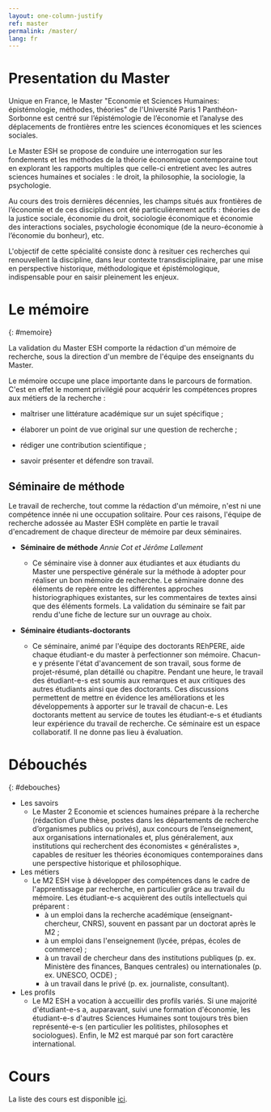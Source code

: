 ```yaml
---
layout: one-column-justify
ref: master
permalink: /master/
lang: fr
---
```



# Presentation du Master

Unique en France, le Master "Economie et Sciences Humaines: épistémologie, méthodes, théories" de l'Université Paris 1 Panthéon-Sorbonne est centré sur l’épistémologie de l’économie et l’analyse des déplacements de frontières entre les sciences économiques et les sciences sociales.

Le Master ESH se propose de conduire une interrogation sur les fondements et les méthodes de la théorie économique contemporaine tout en explorant les rapports multiples que celle-ci entretient avec les autres sciences humaines et sociales : le droit, la philosophie, la sociologie, la psychologie.

Au cours des trois dernières décennies, les champs situés aux frontières de l’économie et de ces disciplines ont été particulièrement actifs : théories de la justice sociale, économie du droit, sociologie économique et économie des interactions sociales, psychologie économique (de la neuro-économie à l’économie du bonheur), etc.

L'objectif de cette spécialité consiste donc à resituer ces recherches qui renouvellent la discipline, dans leur contexte transdisciplinaire, par une mise en perspective historique, méthodologique et épistémologique, indispensable pour en saisir pleinement les enjeux.

# Le mémoire
{: #memoire}

La validation du Master ESH comporte la rédaction d'un mémoire de recherche, sous la direction d'un membre de l'équipe des enseignants du Master. 

Le mémoire occupe une place importante dans le parcours de formation. C'est en effet le moment privilégié  pour acquérir les compétences propres aux métiers de la recherche :

- maîtriser une littérature académique sur un sujet spécifique ;

- élaborer un point de vue original sur une question de recherche ;

- rédiger une contribution scientifique ;

- savoir présenter et défendre son travail.

## Séminaire de méthode

Le travail de recherche, tout comme la rédaction d'un mémoire, n'est ni une compétence innée ni une occupation solitaire. Pour ces raisons, l'équipe de recherche adossée au Master ESH complète en partie le travail d'encadrement de chaque directeur de mémoire par deux séminaires.

 - __Séminaire de méthode__ _Annie Cot et Jérôme Lallement_
   * Ce séminaire vise à donner aux étudiantes et aux étudiants du Master une perspective générale sur la méthode à adopter pour réaliser un bon mémoire de recherche. Le séminaire donne des éléments de repère entre les différentes approches historiographiques existantes, sur les commentaires de textes ainsi que des éléments formels. 
   La validation du séminaire se fait par rendu d'une fiche de lecture sur un ouvrage au choix.

 - __Séminaire étudiants-doctorants__ 
   * Ce séminaire, animé par l'équipe des doctorants REhPERE, aide chaque étudiant-e du master à perfectionner son mémoire. Chacun-e y présente l'état d'avancement de son travail, sous forme de projet-résumé, plan détaillé ou chapitre. 
   Pendant une heure, le travail des étudiant-e-s est soumis aux remarques et aux critiques des autres étudiants ainsi que des doctorants. Ces discussions permettent de mettre en évidence les améliorations et les développements à apporter sur le travail de chacun-e. Les doctorants mettent au service de toutes les étudiant-e-s et étudiants leur expérience du travail de recherche. Ce séminaire est un espace collaboratif. Il ne donne pas lieu à évaluation.

# Débouchés
{: #debouches}

- Les savoirs
    + Le Master 2 Economie et sciences humaines prépare à la recherche (rédaction d’une thèse, postes dans les départements de recherche d’organismes publics ou privés), aux concours de l’enseignement, aux organisations internationales et, plus généralement, aux institutions qui recherchent des économistes « généralistes », capables de resituer les théories économiques contemporaines dans une perspective historique et philosophique.
- Les métiers
    + Le M2 ESH vise à développer des compétences dans le cadre de l'apprentissage par recherche, en particulier grâce au travail du mémoire. Les étudiant-e-s acquièrent des outils intellectuels qui préparent :
        * à un emploi dans la recherche académique (enseignant-chercheur, CNRS), souvent en passant par un doctorat après le M2 ;
        * à un emploi dans l'enseignement (lycée, prépas, écoles de commerce) ;
        * à un travail de chercheur dans des institutions publiques (p. ex.  Ministère des finances, Banques centrales) ou internationales (p. ex. UNESCO, OCDE) ;
        * à un travail dans le privé (p. ex. journaliste, consultant).
- Les profils
    + Le M2 ESH a vocation à accueillir des profils variés. Si une majorité d'étudiant-e-s a, auparavant, suivi une formation d'économie, les étudiant-e-s d'autres Sciences Humaines sont toujours très bien représenté-e-s (en particulier les politistes, philosophes et sociologues). Enfin, le M2 est marqué par son fort caractère international.

# Cours

La liste des cours est disponible [ici](/cours).





